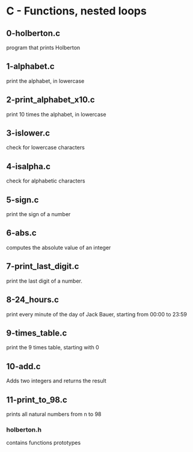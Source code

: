 # C - Functions, nested loops
## 0-holberton.c
program that prints Holberton
## 1-alphabet.c
print the alphabet, in lowercase
## 2-print_alphabet_x10.c
print 10 times the alphabet, in lowercase
## 3-islower.c
check for lowercase characters
## 4-isalpha.c
check for alphabetic characters
## 5-sign.c
print the sign of a number
## 6-abs.c
computes the absolute value of an integer
## 7-print_last_digit.c
print the last digit of a number.
## 8-24_hours.c
print every minute of the day of Jack Bauer, starting from 00:00 to 23:59
## 9-times_table.c
print the 9 times table, starting with 0
## 10-add.c
Adds two integers and returns the result
## 11-print_to_98.c
prints all natural numbers from n to 98
### holberton.h
contains functions prototypes
